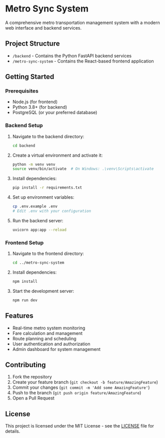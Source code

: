 # Metro Sync System

A comprehensive metro transportation management system with a modern web interface and backend services.

## Project Structure

- `/backend` - Contains the Python FastAPI backend services
- `/metro-sync-system` - Contains the React-based frontend application

## Getting Started

### Prerequisites

- Node.js (for frontend)
- Python 3.8+ (for backend)
- PostgreSQL (or your preferred database)

### Backend Setup

1. Navigate to the backend directory:
   ```bash
   cd backend
   ```

2. Create a virtual environment and activate it:
   ```bash
   python -m venv venv
   source venv/bin/activate  # On Windows: .\venv\Scripts\activate
   ```

3. Install dependencies:
   ```bash
   pip install -r requirements.txt
   ```

4. Set up environment variables:
   ```bash
   cp .env.example .env
   # Edit .env with your configuration
   ```

5. Run the backend server:
   ```bash
   uvicorn app:app --reload
   ```

### Frontend Setup

1. Navigate to the frontend directory:
   ```bash
   cd ../metro-sync-system
   ```

2. Install dependencies:
   ```bash
   npm install
   ```

3. Start the development server:
   ```bash
   npm run dev
   ```

## Features

- Real-time metro system monitoring
- Fare calculation and management
- Route planning and scheduling
- User authentication and authorization
- Admin dashboard for system management

## Contributing

1. Fork the repository
2. Create your feature branch (`git checkout -b feature/AmazingFeature`)
3. Commit your changes (`git commit -m 'Add some AmazingFeature'`)
4. Push to the branch (`git push origin feature/AmazingFeature`)
5. Open a Pull Request

## License

This project is licensed under the MIT License - see the [LICENSE](LICENSE) file for details.
